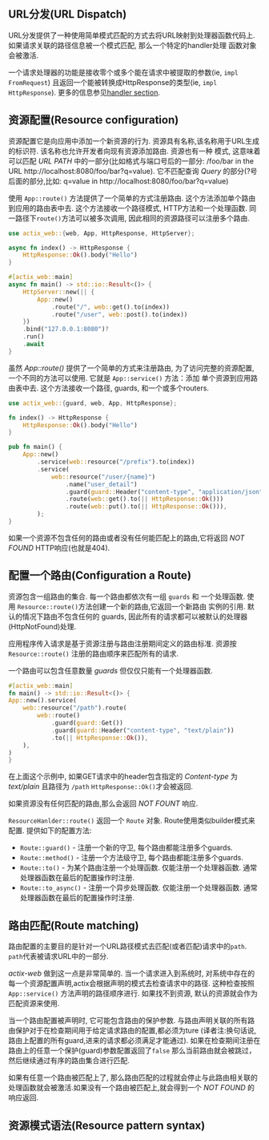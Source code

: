 ## URL分发(URL Dispatch)
URL分发提供了一种使用简单模式匹配的方式去将URL映射到处理器函数代码上. 如果请求关联的路径信息被一个模式匹配, 那么一个特定的handler处理
函数对象会被激活.

一个请求处理器的功能是接收零个或多个能在请求中被提取的参数(ie, `impl FromRequest`) 且返回一个能被转换成HttpResponse的类型(ie, `impl HttpResponse`).
更多的信息参见[handler section](https://actix.rs/docs/handlers/).

## 资源配置(Resource configuration)
资源配置它是向应用中添加一个新资源的行为. 资源具有名称,该名称用于URL生成的标识符. 该名称也允许开发者向现有资源添加路由. 资源也有一种
模式, 这意味着可以匹配 _URL_ _PATH_ 中的一部分(比如格式与端口号后的一部分: /foo/bar in the URL http://localhost:8080/foo/bar?q=value).
它不匹配查询 _Query_ 的部分(?号后面的部分,比如: q=value in  http://localhost:8080/foo/bar?q=value)

使用 `App::route()` 方法提供了一个简单的方式注册路由. 这个方法添加单个路由到应用的路由表中去. 这个方法接收一个路径模式, HTTP方法和一个处理函数.
同一路径下`route()`方法可以被多次调用, 因此相同的资源路径可以注册多个路由.

```rust
use actix_web::{web, App, HttpResponse, HttpServer};

async fn index() -> HttpResponse {
    HttpResponse::Ok().body("Hello")
}

#[actix_web::main]
async fn main() -> std::io::Result<()> {
    HttpServer::new(|| {
        App::new()
            .route("/", web::get().to(index))
            .route("/user", web::post().to(index))
    })
    .bind("127.0.0.1:8080")?
    .run()
    .await
}
```
虽然 _App::route()_ 提供了一个简单的方式来注册路由, 为了访问完整的资源配置,一个不同的方法可以使用. 它就是 `App::service()` 方法：添加
单个资源到应用路由表中去. 这个方法接收一个路径, guards, 和一个或多个routers.

```rust
use actix_web::{guard, web, App, HttpResponse};

fn index() -> HttpResponse {
    HttpResponse::Ok().body("Hello")
}

pub fn main() {
    App::new()
        .service(web::resource("/prefix").to(index))
        .service(
            web::resource("/user/{name}")
                .name("user_detail")
                .guard(guard::Header("content-type", "application/json"))
                .route(web::get().to(|| HttpResponse::Ok()))
                .route(web::put().to(|| HttpResponse::Ok())),
        );
}
```
如果一个资源不包含任何的路由或者没有任何能匹配上的路由,它将返回 _NOT FOUND_ HTTP响应(也就是404).

## 配置一个路由(Configuration a Route)
资源包含一组路由的集合. 每一个路由都依次有一组 `guards` 和 一个处理函数. 使用 `Resource::route()`方法创建一个新的路由,它返回一个新路由
实例的引用. 默认的情况下路由不包含任何的 guards, 因此所有的请求都可以被默认的处理器(HttpNotFound)处理.

应用程序传入请求是基于资源注册与路由注册期间定义的路由标准. 资源按 `Resource::route()` 注册的路由顺序来匹配所有的请求. 

一个路由可以包含任意数量 _guards_ 但仅仅只能有一个处理器函数.

```rust
#[actix_web::main]
fn main() -> std::io::Result<()> {
App::new().service(
    web::resource("/path").route(
        web::route()
            .guard(guard::Get())
            .guard(guard::Header("content-type", "text/plain"))
            .to(|| HttpResponse::Ok()),
    ),
)
}
```
在上面这个示例中, 如果GET请求中的header包含指定的 _Content-type_ 为 _text/plain_ 且路径为 `/path` `HttpResponse::Ok()`才会被返回.

如果资源没有任何匹配的路由,那么会返回 _NOT FOUNT_ 响应.

`ResourceHanlder::route()` 返回一个 `Route` 对象. Route使用类似builder模式来配置. 提供如下的配置方法: 
* `Route::guard()` - 注册一个新的守卫, 每个路由都能注册多个guards.
* `Route::method()` - 注册一个方法级守卫, 每个路由都能注册多个guards.
* `Route::to()` - 为某个路由注册一个处理函数. 仅能注册一个处理器函数. 通常处理器函数在最后的配置操作时注册.
* `Route::to_async()` - 注册一个异步处理函数. 仅能注册一个处理器函数. 通常处理器函数在最后的配置操作时注册.

## 路由匹配(Route matching)
路由配置的主要目的是针对一个URL路径模式去匹配(或者匹配)请求中的`path`. `path`代表被请求URL中的一部分.

_actix-web_ 做到这一点是非常简单的. 当一个请求进入到系统时, 对系统中存在的每一个资源配置声明,actix会根据声明的模式去检查请求中的路径.
这种检查按照 `App::service()` 方法声明的路径顺序进行. 如果找不到资源, 默认的资源就会作为匹配资源来使用.

当一个路由配置被声明时, 它可能包含路由的保护参数. 与路由声明关联的所有路由保护对于在检查期间用于给定请求路由的配置,都必须为ture
(译者注:换句话说, 路由上配置的所有guard,进来的请求都必须满足才能通过). 如果在检查期间注册在路由上的任意一个保护(guard)参数配置返回了`false`
那么当前路由就会被跳过，然后继续通过有序的路由集合进行匹配.

如果有任意一个路由被匹配上了, 那么路由匹配的过程就会停止与此路由相关联的处理函数就会被激活.如果没有一个路由被匹配上,就会得到一个 _NOT FOUND_ 的响应返回.

## 资源模式语法(Resource pattern syntax)






